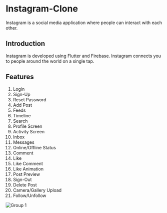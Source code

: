 # Instagram-Clone

Instagram is a social media application where people can interact with each other.

## Introduction
Instagram is developed using Flutter and Firebase. Instagram connects you to people around the world on a single tap.

## Features

1. Login
2. Sign-Up
3. Reset Password
4. Add Post
5. Feeds
6. Timeline
7. Search
8. Profile Screen
9. Activity Screen
10. Inbox
11. Messages
12. Online/Offline Status
13. Comment
14. Like
15. Like Comment
16. Like Animation
17. Post Preview
18. Sign-Out
19. Delete Post
20. Camera/Gallery Upload
21. Follow/Unfollow

![Group 1](https://user-images.githubusercontent.com/89972827/185945138-bee87d1a-f042-48f5-89c0-a7e1d78f2e05.png)
